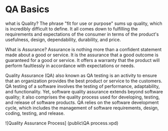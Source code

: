# QA Basics
what is Quality?
The phrase "fit for use or purpose" sums up quality, which is incredibly difficult to define. It all comes down to fulfilling the requirements and expectations of the consumer in terms of the product's usefulness, design, dependability, durability, and price.

What is Assurance?
Assurance is nothing more than a confident statement made about a good or service. It is the assurance that a good outcome is guaranteed for a good or service. It offers a warranty that the product will perform faultlessly in accordance with expectations or needs.

Quality Assurance (QA) also known as QA testing is an activity to ensure that an organization provides the best product or service to the customers. QA testing of a software involves the testing of performance, adaptability, and functionality. Yet, software quality assurance extends beyond software quality; it also comprises the quality process used for developing, testing, and release of software products. QA relies on the software development cycle, which includes the management of software requirements, design, coding, testing, and release.


  ![Quality Assurance Process] (public\QA process.vpd) 
